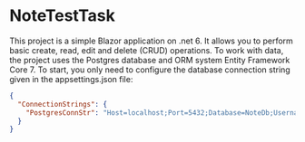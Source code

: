 # NoteTestTask
This project is a simple Blazor application on .net 6. It allows you to perform basic create, read, edit and delete (CRUD) operations.
To work with data, the project uses the Postgres database and ORM system Entity Framework Core 7.
To start, you only need to configure the database connection string given in the appsettings.json file:
```json
{
  "ConnectionStrings": {
    "PostgresConnStr": "Host=localhost;Port=5432;Database=NoteDb;Username=postgres;Password=1"
  }
}

```
